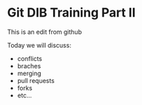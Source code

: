 # Git DIB Training Part II

This is an edit from github

Today we will discuss:

- conflicts
- braches
- merging
- pull requests
- forks
- etc...
